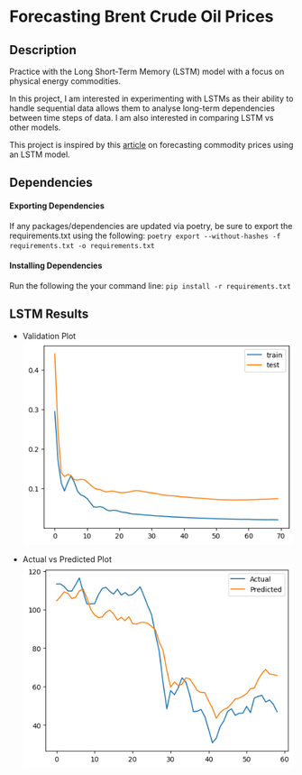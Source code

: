 # Forecasting Brent Crude Oil Prices

## Description

Practice with the Long Short-Term Memory (LSTM) model with a focus on physical energy commodities. 

In this project, I am interested in experimenting with LSTMs as their ability to handle sequential data allows them to analyse long-term dependencies between time steps of data. I am also interested in comparing LSTM vs other models.

This project is inspired by this [article](https://medium.com/@vinayarun/from-scratch-an-lstm-model-to-predict-commodity-prices-179e12445c5a) on forecasting commodity prices using an LSTM model. 


## Dependencies

#### **Exporting Dependencies**
If any packages/dependencies are updated via poetry, be sure to export the requirements.txt using the following:
`poetry export --without-hashes -f requirements.txt -o requirements.txt`

#### **Installing Dependencies**
Run the following the your command line:
`pip install -r requirements.txt`


## LSTM Results

- Validation Plot
![Validation Plot](visuals/lstm_validation_plot.png)

- Actual vs Predicted Plot
![Actual vs Predicted Plot](visuals/lstm_actual_vs_predicted_plot.png)
